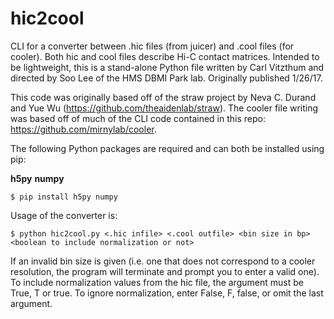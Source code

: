 # hic2cool #

CLI for a converter between .hic files (from juicer) and .cool files (for cooler).  Both hic and cool files describe Hi-C contact matrices. Intended to be lightweight, this is a stand-alone Python file written by Carl Vitzthum and directed by Soo Lee of the HMS DBMI Park lab.
Originally published 1/26/17.

This code was originally based off of the straw project by Neva C. Durand and Yue Wu (https://github.com/theaidenlab/straw). The cooler file writing was based off of much of the CLI code contained in this repo: https://github.com/mirnylab/cooler.

The following Python packages are required and can both be installed using pip:

**h5py**
**numpy**
```
$ pip install h5py numpy
```

Usage of the converter is:
```
$ python hic2cool.py <.hic infile> <.cool outfile> <bin size in bp> <boolean to include normalization or not>
```
If an invalid bin size is given (i.e. one that does not correspond to a cooler resolution, the program will terminate and prompt you to enter a valid one). To include normalization values from the hic file, the argument must be True, T or true. To ignore normalization, enter False, F, false, or omit the last argument.
